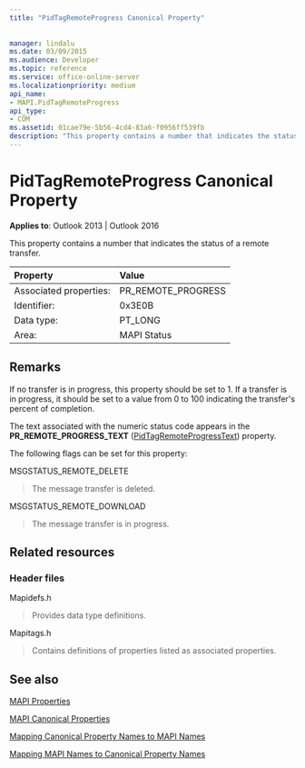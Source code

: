 ```yaml
---
title: "PidTagRemoteProgress Canonical Property"
 
 
manager: lindalu
ms.date: 03/09/2015
ms.audience: Developer
ms.topic: reference
ms.service: office-online-server
ms.localizationpriority: medium
api_name:
- MAPI.PidTagRemoteProgress
api_type:
- COM
ms.assetid: 01cae79e-5b56-4cd4-83a6-f0956ff539fb
description: "This property contains a number that indicates the status of a remote transfer. If no transfer is in progress, this property should be set to 1."
---
```


# PidTagRemoteProgress Canonical Property

  
  
**Applies to**: Outlook 2013 | Outlook 2016 
  
This property contains a number that indicates the status of a remote transfer.
  
|Property |Value |
|:-----|:-----|
|Associated properties:  <br/> |PR_REMOTE_PROGRESS  <br/> |
|Identifier:  <br/> |0x3E0B  <br/> |
|Data type:  <br/> |PT_LONG  <br/> |
|Area:  <br/> |MAPI Status  <br/> |
   
## Remarks

If no transfer is in progress, this property should be set to 1. If a transfer is in progress, it should be set to a value from 0 to 100 indicating the transfer's percent of completion.
  
The text associated with the numeric status code appears in the **PR_REMOTE_PROGRESS_TEXT** ([PidTagRemoteProgressText](pidtagremoteprogresstext-canonical-property.md)) property.
  
The following flags can be set for this property:
  
MSGSTATUS_REMOTE_DELETE
  
> The message transfer is deleted.
    
MSGSTATUS_REMOTE_DOWNLOAD
  
> The message transfer is in progress.
    
## Related resources

### Header files

Mapidefs.h
  
> Provides data type definitions.
    
Mapitags.h
  
> Contains definitions of properties listed as associated properties.
    
## See also



[MAPI Properties](mapi-properties.md)
  
[MAPI Canonical Properties](mapi-canonical-properties.md)
  
[Mapping Canonical Property Names to MAPI Names](mapping-canonical-property-names-to-mapi-names.md)
  
[Mapping MAPI Names to Canonical Property Names](mapping-mapi-names-to-canonical-property-names.md)

